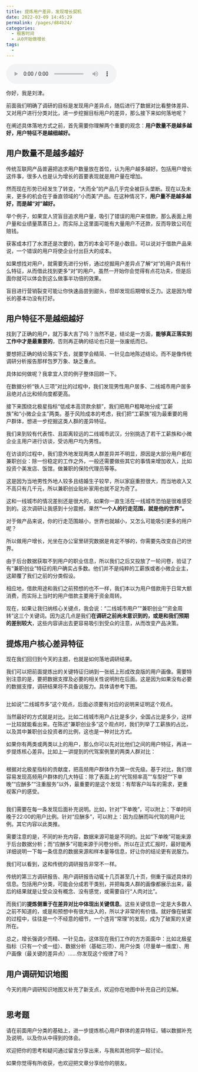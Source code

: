 ```yaml
---
title: 提炼用户差异，发现增长契机
date: 2022-03-09 14:45:29
permalink: /pages/d84b24/
categories:
  - 极客时间
  - 从0开始做增长
tags:
  - 
---
```

<audio title="14.提炼用户差异，发现增长契机" src="https://static001.geekbang.org/resource/audio/10/94/106b4484bd45389c2d192f80a1689294.mp3" controls="controls"></audio> 
<p>你好，我是刘津。</p><p>前面我们明确了调研的目标是发现用户差异点，随后进行了数据对比看整体差异、又对用户进行分类对比，进一步挖掘目标用户的差异，那么接下来如何落地呢？</p><p>在阐述具体落地方式之前，首先需要你理解两个重要的观念：<strong>用户数量不是越多越好，用户特征不是越细越好。</strong></p><h2>用户数量不是越多越好</h2><p>传统互联网产品普遍把追求用户数量放在首位，认为用户越多越好。包括用户增长这件事，很多人也是认为增长的首要表现就是用户量在增加。</p><p>然而现在形势已经发生了转变，“大而全”的产品几乎完全被巨头垄断。现在以及未来，更多的机会在于垂直领域的“小而美”产品。在这种情况下，<strong>用户量不是越多越好，而是越“对”越好。</strong></p><p>举个例子，如果宜人贷盲目追求用户量，吸引了错误的用户来借款，那么表面上用户量和业绩量蒸蒸日上，而实际上这里面可能有大量用户不还款，反而导致公司在赔钱。</p><p>获客成本打了水漂还是次要的，数万的本金可不是小数目。可以说对于借款产品来说，一个错误的用户将使企业付出巨大的成本。</p><p>如果想找对用户，就需要先进行分析，通过挖掘用户差异点了解“对”的用户具有什么特征，从而借此找到更多“对”的用户。虽然一开始你会觉得有点花功夫，但是后面你就可以体会到这么做事半功倍的效果。</p><!-- [[[read_end]]] --><p>盲目进行营销裂变可能让你快速品尝到甜头，但却发现后期增长乏力。这是因为增长的基本功没有打好。</p><h2>用户特征不是越细越好</h2><p>找到了正确的用户，就万事大吉了吗？当然不是，结论是一方面，<strong>能够真正落实到工作中才是最重要的</strong>，否则再正确的结论也只是一张废纸而已。</p><p>要想把正确的结论落实下去，就要学会精简、一针见血地陈述结论。而不是像传统调研分析报告那样包罗万象、缺乏重点。</p><p>具体如何做呢？我拿宜人贷的例子整体回顾一下。</p><p>在数据分析“铁人三项”对比的过程中，我们发现男性用户居多、二线城市用户居多且绝对占比和倾向度都更高。</p><p>接下来围绕北极星指标“低成本高贷款余额”，我们把用户粗略地分成“工薪族”和“小微企业主”两类。基于风险成本的考虑，我们把“工薪族”视为最重要的用户群体，想进一步挖掘这类人群的差异特征。</p><p>我们来到较有代表性、且距离较远的二线城市武汉，分别挑选了若干工薪族和小微企业主用户进行访谈，受访用户均为男性。</p><p>在访谈的过程中，我们意外地发现两类人群差异并不明显，原因是大部分用户都在兼职创业：除一份稳定的工作之外，一般还需要做些其它的事情来增加收入，比如投资个美发店、饭馆，做兼职的保险代理员等等。</p><p>这是因为当地男性外地人较多且结婚生子较早，所以家庭重担很大，而当地收入又不高只有几千元，所以兼职创业贴补家用也就不足为奇了。</p><p>这和一线城市的情况差别还是很大的，如果你一直生活在一线城市恐怕是很难感受到的。这次调研让我感到十分震撼，果然<strong>“一个人的行走范围，就是他的世界”。</strong></p><p>对于做产品来说，你的行走范围越小，世界也就越小，又怎么可能吸引更多的用户呢？</p><p>所以做用户增长，光坐在办公室里研究数据是肯定不够的，你需要先改变自己的世界。</p><p>由于后台数据获取不到用户的职业信息，所以我们之后又投放了一轮问卷，验证了有“兼职创业”特征的用户确实占多数。他们并不是纯粹的工薪族或者小微企业主，这颠覆了我们之前的分类假设。</p><p>相应地，借款用途和我们之前预想的也不一样，我们本以为用户借款用于日常大额消费，而实际上当时的用户借款主要用于资金周转。</p><p>现在，如果让我归纳核心关键点，我会说：“二线城市用户”“兼职创业”“资金周转”这三个关键词。因为这几点是我们<strong>在调研之前尚未意识到的，或是和我们预期的差别较大</strong>，这些内容讲出去更容易吸引到受众的注意，从而改变产品决策。</p><h2>提炼用户核心差异特征</h2><p>现在我们回归到今天的主题，也就是如何落地调研结果。</p><p>我们可以把前面提炼出的关键特征归纳到一张纸上形成改良版的用户画像。需要特别注意的是，要把数据支撑及必要的相关性说明附在后面。这是因为如果没有必要的数据支撑，调研结果将不具备说服力。具体请参考下图。</p><p><img src="https://static001.geekbang.org/resource/image/86/51/86888e7e00f0143ad42e2e528d41c051.jpg" alt=""></p><p>比如说“二线城市多”这个观点，后面必须要有对应的说明来证明这个观点。</p><p>当然最好的方式就是对比。比如二线城市用户占比是多少，全国占比是多少，这样一比较就能看出来。在陈述“兼职创业多”这个观点时，我们列举了工薪族的占比，以及其中兼职创业投资者的比例，这也是一种对比方式。</p><p>如果你有两类或两类以上的用户，那么你可以先对比他们之间的用户特征，再进一步提炼核心差异。比如上一讲提到的代驾案例里的两类人群对比：</p><p><img src="https://static001.geekbang.org/resource/image/5e/5d/5edc5794249a86be8980c79fe08a235d.png" alt=""></p><p>根据对北极星指标的贡献度，把高频用户群体作为第一优先级。基于对比，我们很容易发现高频用户群体的几大特征：除了表面上的“代驾频率高”“车型好”“下单晚”“应酬多”“注重服务”以外，最重要的是这个发现：有帮客户叫车的需求，更重视客户的感受。</p><p><img src="https://static001.geekbang.org/resource/image/74/0c/740ea917388cbe5bdb22113786598e0c.png" alt=""></p><p>我们需要在每一条发现后面补充说明。比如，针对“下单晚”，可以附上：下单时间晚于22:00的用户比例。针对“应酬多”，可以附上：因为应酬而叫代驾的用户比例。其它内容以此类推。</p><p>需要注意的是，不同的补充内容，数据来源可能是不同的。比如“下单晚”可能来源于后台数据分析；而“应酬多”可能来源于问卷分析。所以在正式汇报时，最好能再详细说明一下每一条信息的数据来源和样本量等信息，好让你的结论更有说服力。</p><p>我们可以看到，这和传统的调研报告非常不一样。</p><p>传统的第三方调研报告、用户调研报告动辄十几页甚至几十页，侧重于描述具体的信息。包括用户分类，可能会分成若干类别，并把每类人群的画像都展示出来，最后的结果就是让受众没有概念、没有感觉，或需要自行“人肉对比”。</p><p>而我们的<strong>提炼侧重于在差异对比中体现出关键信息</strong>。这些关键信息一定是大多数人之前不知道的，或是和预想中有很大出入的，所以才非常的有价值。就好像在破案的过程中，往往是一个不经意的细节，一个违背“常理”的发现，成为了破案的关键所在。</p><p>总之，增长强调少而精、一针见血，这体现在我们工作的方方面面中：比如北极星指标（只有一个或一组）、数据分析（基础三项）、用户分类（尽量单一维度）、用户画像（最关键的差异点）……你发现这个规律了吗？</p><h2>用户调研知识地图</h2><p><img src="https://static001.geekbang.org/resource/image/e6/0a/e6453d2dfd8e1577ff68bff7e8617d0a.png" alt=""><br>
今天的用户调研知识地图又补充了新支点，欢迎你在地图中补充自己的见解。</p><p><img src="https://static001.geekbang.org/resource/image/8b/03/8b8ecb730c06a9fe4b474be38f0d0303.png" alt=""></p><h2>思考题</h2><p>请在前面用户分类的基础上，进一步提炼核心用户群体的差异特征，辅以数据补充及说明，以及你从中得到的体会。</p><p>欢迎把你的思考和疑问通过留言分享出来，与我和其他同学一起讨论。</p><p>如果你觉得有所收获，也欢迎把文章分享给你的朋友。</p><p></p>